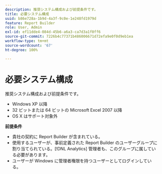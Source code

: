 ```yaml
---
description: 推奨システム構成および前提条件です。
title: 必要システム構成
uuid: b86e728a-1b9d-4a3f-9c0e-1e248fd1979d
feature: Report Builder
role: User, Admin
exl-id: ef11dde4-084d-45b6-a6a3-ca7d3a1f0ff6
source-git-commit: 7226b4c77371b486006671d72efa9e0f0d9eb1ea
workflow-type: tm+mt
source-wordcount: '67'
ht-degree: 100%

---
```


# 必要システム構成

推奨システム構成および前提条件です。

* Windows XP 以降
* 32 ビットまたは 64 ビットの Microsoft Excel 2007 以降
* OS X はサポート対象外

**前提条件**

* 貴社の契約に Report Builder が含まれている。
* 使用するユーザーが、事前定義された Report Builder のユーザーグループに割り当てられている。[!DNL Analytics] 管理者も、このグループに属している必要があります。
* ユーザーが Windows に管理者権限を持つユーザーとしてログインしている。
